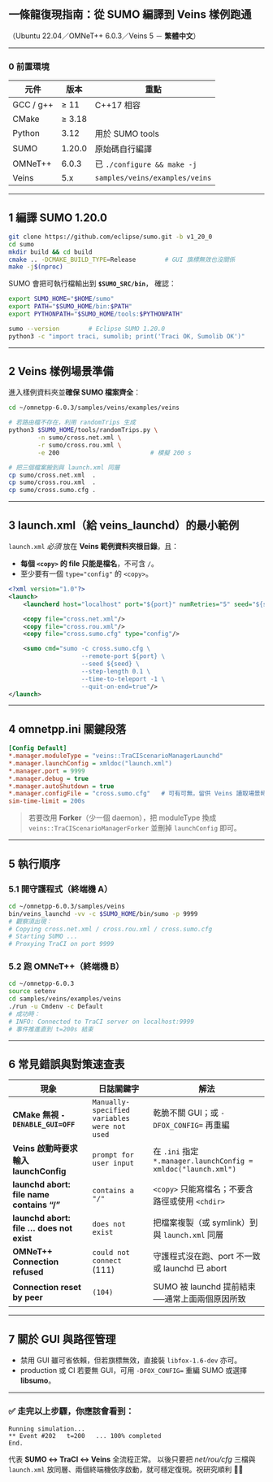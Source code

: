 ## 一條龍復現指南：從 SUMO 編譯到 Veins 樣例跑通

（Ubuntu 22.04／OMNeT++ 6.0.3／Veins 5 － **繁體中文**）

---

### 0 前置環境

| 元件        | 版本     | 重點                             |
| --------- | ------ | ------------------------------ |
| GCC / g++ | ≥ 11   | C++17 相容                       |
| CMake     | ≥ 3.18 |                                |
| Python    | 3.12   | 用於 SUMO tools                  |
| SUMO      | 1.20.0 | 原始碼自行編譯                        |
| OMNeT++   | 6.0.3  | 已 `./configure && make -j`     |
| Veins     | 5.x    | `samples/veins/examples/veins` |

---

## 1 編譯 SUMO 1.20.0

```bash
git clone https://github.com/eclipse/sumo.git -b v1_20_0
cd sumo
mkdir build && cd build
cmake .. -DCMAKE_BUILD_TYPE=Release        # GUI 旗標無效也沒關係
make -j$(nproc)
```

SUMO 會把可執行檔輸出到 **`$SUMO_SRC/bin`**，
確認：

```bash
export SUMO_HOME="$HOME/sumo"
export PATH="$SUMO_HOME/bin:$PATH"
export PYTHONPATH="$SUMO_HOME/tools:$PYTHONPATH"

sumo --version        # Eclipse SUMO 1.20.0
python3 -c "import traci, sumolib; print('Traci OK, Sumolib OK')"
```

---

## 2 Veins 樣例場景準備

進入樣例資料夾並**確保 SUMO 檔案齊全**：

```bash
cd ~/omnetpp-6.0.3/samples/veins/examples/veins

# 若路由檔不存在，利用 randomTrips 生成
python3 $SUMO_HOME/tools/randomTrips.py \
        -n sumo/cross.net.xml \
        -r sumo/cross.rou.xml \
        -e 200                         # 模擬 200 s

# 把三個檔案搬到與 launch.xml 同層
cp sumo/cross.net.xml  .
cp sumo/cross.rou.xml  .
cp sumo/cross.sumo.cfg .
```

---

## 3 launch.xml（給 veins\_launchd）的最小範例

`launch.xml` *必須* 放在 **Veins 範例資料夾根目錄**，且：

* **每個 `<copy>` 的 file 只能是檔名**，不可含 `/`。
* 至少要有一個 `type="config"` 的 `<copy>`。

```xml
<?xml version="1.0"?>
<launch>
    <launcherd host="localhost" port="${port}" numRetries="5" seed="${seed}"/>

    <copy file="cross.net.xml"/>
    <copy file="cross.rou.xml"/>
    <copy file="cross.sumo.cfg" type="config"/>

    <sumo cmd="sumo -c cross.sumo.cfg \
                    --remote-port ${port} \
                    --seed ${seed} \
                    --step-length 0.1 \
                    --time-to-teleport -1 \
                    --quit-on-end=true"/>
</launch>
```

---

## 4 omnetpp.ini 關鍵段落

```ini
[Config Default]
*.manager.moduleType = "veins::TraCIScenarioManagerLaunchd"
*.manager.launchConfig = xmldoc("launch.xml")
*.manager.port = 9999
*.manager.debug = true
*.manager.autoShutdown = true
*.manager.configFile = "cross.sumo.cfg"   # 可有可無，留供 Veins 讀取場景時限
sim-time-limit = 200s
```

> 若要改用 **Forker**（少一個 daemon），把 moduleType 換成
> `veins::TraCIScenarioManagerForker` 並刪掉 `launchConfig` 即可。

---

## 5 執行順序

### 5.1 開守護程式（終端機 A）

```bash
cd ~/omnetpp-6.0.3/samples/veins
bin/veins_launchd -vv -c $SUMO_HOME/bin/sumo -p 9999
# 觀察須出現：
# Copying cross.net.xml / cross.rou.xml / cross.sumo.cfg
# Starting SUMO ...
# Proxying TraCI on port 9999
```

### 5.2 跑 OMNeT++（終端機 B）

```bash
cd ~/omnetpp-6.0.3
source setenv
cd samples/veins/examples/veins
./run -u Cmdenv -c Default
# 成功時：
# INFO: Connected to TraCI server on localhost:9999
# 事件推進直到 t=200s 結束
```

---

## 6 常見錯誤與對策速查表

| 現象                                        | 日誌關鍵字                                        | 解法                                                          |
| ----------------------------------------- | -------------------------------------------- | ----------------------------------------------------------- |
| **CMake 無視 `-DENABLE_GUI=OFF`**           | `Manually-specified variables were not used` | 乾脆不關 GUI；或 `-DFOX_CONFIG=` 再重編                              |
| **Veins 啟動時要求輸入 launchConfig**            | `prompt for user input`                      | 在 `.ini` 指定 `*.manager.launchConfig = xmldoc("launch.xml")` |
| **launchd abort: file name contains “/”** | `contains a "/"`                             | `<copy>` 只能寫檔名；不要含路徑或使用 `<chdir>`                           |
| **launchd abort: file … does not exist**  | `does not exist`                             | 把檔案複製（或 symlink）到與 `launch.xml` 同層                          |
| **OMNeT++ Connection refused**            | `could not connect` (111)                    | 守護程式沒在跑、port 不一致或 launchd 已 abort                           |
| **Connection reset by peer**              | `(104)`                                      | SUMO 被 launchd 提前結束──通常上面兩個原因所致                             |

---

## 7 關於 GUI 與路徑管理

* 禁用 GUI 雖可省依賴，但若旗標無效，直接裝 `libfox-1.6-dev` 亦可。
* production 或 CI 若要無 GUI，可用 `-DFOX_CONFIG=` 重編 SUMO 或選擇 **libsumo**。

---

### ✅ 走完以上步驟，你應該會看到：

```
Running simulation...
** Event #202   t=200   ... 100% completed
End.
```

代表 **SUMO ↔ TraCI ↔ Veins** 全流程正常。
以後只要把 *net/rou/cfg* 三檔與 `launch.xml` 放同層、兩個終端機依序啟動，就可穩定復現。祝研究順利 🚗💨

